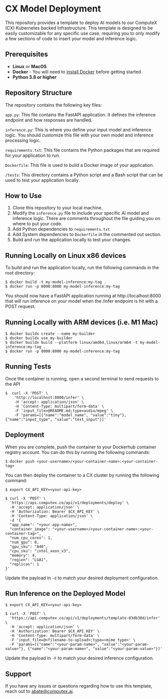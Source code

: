 # CX Model Deployment

This repository provides a template to deploy AI models to our ComputeX (CX) Kubernetes backed Infrastructure. This template is designed to be easily customizable for any specific use case, requiring you to only modify a few sections of code to insert your model and inference logic.

## Prerequisites

- **Linux** or **MacOS**
- **Docker** - You will need to [install Docker](https://docs.docker.com/get-docker/) before getting started
- **Python 3.8 or higher**

## Repository Structure

The repository contains the following key files:

`app.py`: This file contains the FastAPI application. It defines the inference endpoint and how responses are handled.

`inference.py`: This is where you define your input model and inference logic. You should customize this file with your own model and inference processing logic.

`requirements.txt`: This file contains the Python packages that are required for your application to run.

`Dockerfile`: This file is used to build a Docker image of your application.

`/tests`: This directory contains a Python script and a Bash script that can be used to test your application locally.

## How to Use

1. Clone this repository to your local machine.
2. Modify the `inference.py` file to include your specific AI model and inference logic. There are comments throughout the file guiding you on where to put your code.
3. Add Python dependencies to `requirements.txt`
4. Add System dependencies to `Dockerfile` in the commented out section.
5. Build and run the application locally to test your changes.

## Running Locally on Linux x86 devices

To build and run the application locally, run the following commands in the root directory:

```console
$ docker build -t my-model-inference:my-tag .
$ docker run -p 8000:8000 my-model-inference:my-tag
```

You should now have a FastAPI application running at http://localhost:8000 that will run inference on your model when the /infer endpoint is hit with a POST request.

## Running Locally with ARM devices (i.e. M1 Mac)

```console
$ docker buildx create --name my-builder
$ docker buildx use my-builder
$ docker buildx build --platform linux/amd64,linux/arm64 -t my-model-inference:my-tag .
$ docker run -p 8000:8000 my-model-inference:my-tag
```

## Running Tests
Once the container is running, open a second terminal to send requests to the API

```console
$  curl -X 'POST' \
    'http://localhost:8000/infer' \
    -H 'accept: application/json' \
    -H 'Content-Type: multipart/form-data' \
    -F 'input_file=@README.md;type=audio/mpeg' \
    -F 'params=[{"name":"model_name", "value":"tiny"}, {"name":"input_type", "value":"text_input"}]'
```

## Deployment

When you are complete, push the container to your Dockerhub container registry account. You can do this by running the following commands:

```console
$ docker push <your-username>/<your-container-name>:<your-container-tag>
```

You can then deploy the container to a CX cluster by running the following command:

```console
$ export CX_API_KEY=<your-api-key>

$ curl -X 'POST' \
  'https://api.computex.co/api/v1/deployments/deploy' \
  -H 'accept: application/json' \
  -H 'Authorization: Bearer $CX_API_KEY' \
  -H 'Content-Type: application/json' \
  -d '{
  "app_name": "<your-app-name>",
  "container_image": "<your-username>/<your-container-name>:<your-container-tag>",
  "num_cpu_cores": 1,
  "num_gpu": 0,
  "gpu_sku": "A40",
  "cpu_sku": "intel_xeon_v3",
  "memory": 4,
  "region": "LGA1",
  "replicas": 1
}'
```
Update the payload in `-d` to match your desired deployment configuration.


## Run Inference on the Deployed Model

```console
$ export CX_API_KEY=<your-api-key>

$ curl -X 'POST' \
  'https://api.computex.co/api/v1/deployments/template-03db38d/infer' \
  -H 'accept: application/json' \
  -H 'Authorization: Bearer $CX_API_KEY' \
  -H 'Content-Type: multipart/form-data' \
  -F 'input_file=@<filename-to-upload>;type=<mime type>' \
  -F 'params=[{"name":"<your-param-name>", "value":"<your-param-value>"}, {"name":"<your-param-name>", "value":"<your-param-value>"}]'
```
Update the payload in `-F` to match your desired inference configuration. 

## Support

If you have any issues or questions regarding how to use this template, reach out to abate@computex.ai.
